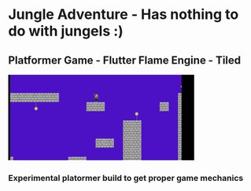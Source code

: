 # Jungle Adventure - Has nothing to do with jungels :)

## Platformer Game - Flutter Flame Engine - Tiled

<img src="https://github.com/maydev99/jungle_adventure/blob/master/flutter_01.png" width=75% height=75%>

### Experimental platormer build to get proper game mechanics
